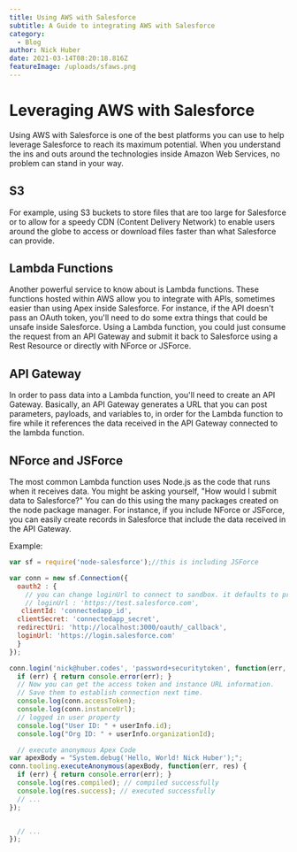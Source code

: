 ```yaml
---
title: Using AWS with Salesforce
subtitle: A Guide to integrating AWS with Salesforce
category:
  - Blog
author: Nick Huber
date: 2021-03-14T08:20:18.816Z
featureImage: /uploads/sfaws.png
---
```

# Leveraging AWS with Salesforce

Using AWS with Salesforce is one of the best platforms you can use to help leverage Salesforce to reach its maximum potential. When you understand the ins and outs around the technologies inside Amazon Web Services, no problem can stand in your way.



## S3

For example, using S3 buckets to store files that are too large for Salesforce or to allow for a speedy CDN (Content Delivery Network) to enable users around the globe to access or download files faster than what Salesforce can provide.



## Lambda Functions

Another powerful service to know about is Lambda functions. These functions hosted within AWS allow you to integrate with APIs, sometimes easier than using Apex inside Salesforce. For instance, if the API doesn't pass an OAuth token, you'll need to do some extra things that could be unsafe inside Salesforce. Using a Lambda function, you could just consume the request from an API Gateway and submit it back to Salesforce using a Rest Resource or directly with NForce or JSForce.



## API Gateway

In order to pass data into a Lambda function, you'll need to create an API Gateway. Basically, an API Gateway generates a URL that you can post parameters, payloads, and variables to, in order for the Lambda function to fire while it references the data received in the API Gateway connected to the lambda function.



## NForce and JSForce

The most common Lambda function uses Node.js as the code that runs when it receives data. You might be asking yourself, "How would I submit data to Salesforce?" You can do this using the many packages created on the node package manager. For instance, if you include NForce or JSForce, you can easily create records in Salesforce that include the data received in the API Gateway.



Example:

```javascript
var sf = require('node-salesforce');//this is including JSForce

var conn = new sf.Connection({
  oauth2 : {
    // you can change loginUrl to connect to sandbox. it defaults to prod.
    // loginUrl : 'https://test.salesforce.com',
   clientId: 'connectedapp_id',
  clientSecret: 'connectedapp_secret',
  redirectUri: 'http://localhost:3000/oauth/_callback',
  loginUrl: 'https://login.salesforce.com'
  }
});

conn.login('nick@huber.codes', 'password+securitytoken', function(err, userInfo) {
  if (err) { return console.error(err); }
  // Now you can get the access token and instance URL information.
  // Save them to establish connection next time.
  console.log(conn.accessToken);
  console.log(conn.instanceUrl);
  // logged in user property
  console.log("User ID: " + userInfo.id);
  console.log("Org ID: " + userInfo.organizationId);

  // execute anonymous Apex Code
var apexBody = "System.debug('Hello, World! Nick Huber');";
conn.tooling.executeAnonymous(apexBody, function(err, res) {
  if (err) { return console.error(err); }
  console.log(res.compiled); // compiled successfully
  console.log(res.success); // executed successfully
  // ...
});


  // ...
});
```

